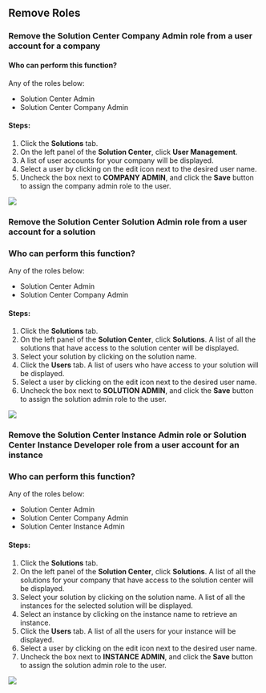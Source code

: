 ## Remove Roles

### Remove the Solution Center Company Admin role from a user account for a company
#### Who can perform this function?
Any of the roles below:
* Solution Center Admin
* Solution Center Company Admin

#### Steps:
1. Click the **Solutions** tab.
2. On the left panel of the **Solution Center**, click **User Management**.
3. A list of user accounts for your company will be displayed.
4. Select a user by clicking on the edit icon next to the desired user name.
5. Uncheck the box next to **COMPANY ADMIN**, and click the **Save** button to assign the company admin role to the user.

![](assign_company_admin.jpg)

### Remove the Solution Center Solution Admin role from a user account for a solution
### Who can perform this function?
Any of the roles below:
* Solution Center Admin
* Solution Center Company Admin

#### Steps:
1. Click the **Solutions** tab.
2. On the left panel of the **Solution Center**, click **Solutions**. A list of all the solutions that have access to the solution center will be displayed.
3. Select your solution by clicking on the solution name.
4. Click the **Users** tab. A list of users who have access to your solution will be displayed.
5. Select a user by clicking on the edit icon next to the desired user name.
6. Uncheck the box next to **SOLUTION ADMIN**, and click the **Save** button to assign the solution admin role to the user.

![](assign_solution_admin.jpg)

### Remove the Solution Center Instance Admin role or Solution Center Instance Developer role from a user account for an instance
### Who can perform this function?
Any of the roles below:
* Solution Center Admin
* Solution Center Company Admin
* Solution Center Instance Admin

#### Steps:
1. Click the **Solutions** tab.
2. On the left panel of the **Solution Center**, click **Solutions**. A list of all the solutions for your company that have access to the solution center will be displayed.
3. Select your solution by clicking on the solution name. A list of all the instances for the selected solution will be displayed.
4. Select an instance by clicking on the instance name to retrieve an instance.
5. Click the **Users** tab. A list of all the users for your instance will be displayed.
6. Select a user by clicking on the edit icon next to the desired user name.
7. Uncheck the box next to **INSTANCE ADMIN**, and click the **Save** button to assign the solution admin role to the user.

![](assign_instance_admin.jpg)

